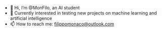 - 👋 Hi, I’m @MonFilo, an AI student
- 👀 Currently interested in testing new projects on machine learning and artificial intelligence
- 📫 How to reach me:
        filippomonaco@outlook.com
